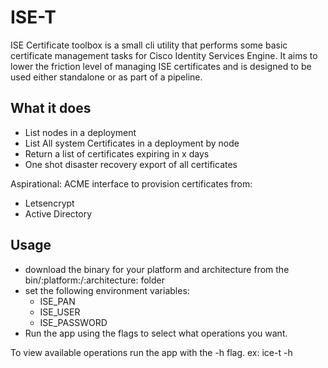 # ISE-T
ISE Certificate toolbox is a small cli utility that performs some basic certificate management tasks for Cisco Identity Services Engine.  It aims to lower the friction level of managing ISE certificates and is designed to be used either standalone or as part of a pipeline.

## What it does

- List nodes in a deployment
- List All system Certificates in a deployment by node
- Return a list of certificates expiring in x days
- One shot disaster recovery export of all certificates

Aspirational:
ACME interface to provision certificates from:
- Letsencrypt
- Active Directory


## Usage
- download the binary for your platform and architecture from the bin/:platform:/:architecture: folder
- set the following environment variables:
    - ISE_PAN
    - ISE_USER
    - ISE_PASSWORD
- Run the app using the flags to select what operations you want.

To view available operations run the app with the -h flag.
ex:  ice-t -h

